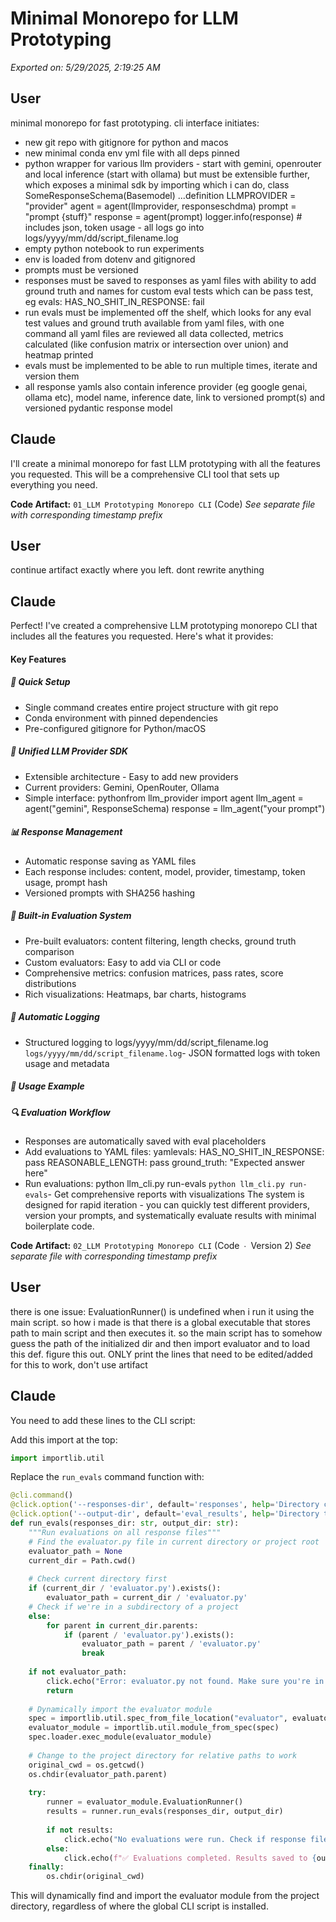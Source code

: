 # Minimal Monorepo for LLM Prototyping

*Exported on: 5/29/2025, 2:19:25 AM*

## User

minimal monorepo for fast prototyping. cli interface initiates:
- new git repo with gitignore for python and macos
- new minimal conda env yml file with all deps pinned
- python wrapper for various llm providers - start with gemini, openrouter and local inference (start with ollama) but must be extensible further, which exposes a minimal sdk by importing which i can do,
class SomeResponseSchema(Basemodel)
  ...definition
LLMPROVIDER = "provider"
agent = agent(llmprovider, responseschdma)
prompt = "prompt {stuff}"
response = agent(prompt)
logger.info(response)  # includes json, token usage - all logs go into logs/yyyy/mm/dd/script_filename.log
- empty python notebook to run experiments
- env is loaded from dotenv and gitignored
- prompts must be versioned
- responses must be saved to responses as yaml files with ability to add ground truth and names for custom eval tests which can be pass test, eg
evals:
  HAS_NO_SHIT_IN_RESPONSE: fail
- run evals must be implemented off the shelf, which looks for any eval test values and ground truth available from yaml files, with one command all yaml files are reviewed all data collected, metrics calculated (like confusion matrix or intersection over union) and heatmap printed
- evals must be implemented to be able to run multiple times, iterate and version them
- all response yamls also contain inference provider (eg google genai, ollama etc), model name, inference date, link to versioned prompt(s) and versioned pydantic response model

## Claude

I'll create a minimal monorepo for fast LLM prototyping with all the features you requested. This will be a comprehensive CLI tool that sets up everything you need.


**Code Artifact:** `01_LLM Prototyping Monorepo CLI` (Code)
*See separate file with corresponding timestamp prefix*



## User

continue artifact exactly where you left. dont rewrite anything

## Claude

Perfect! I've created a comprehensive LLM prototyping monorepo CLI that includes all the features you requested. Here's what it provides:

#### Key Features

##### 🚀 Quick Setup

- Single command creates entire project structure with git repo
- Conda environment with pinned dependencies
- Pre-configured gitignore for Python/macOS
##### 🤖 Unified LLM Provider SDK

- Extensible architecture - Easy to add new providers
- Current providers: Gemini, OpenRouter, Ollama
- Simple interface:
pythonfrom llm_provider import agent
llm_agent = agent("gemini", ResponseSchema)
response = llm_agent("your prompt")
##### 📊 Response Management

- Automatic response saving as YAML files
- Each response includes: content, model, provider, timestamp, token usage, prompt hash
- Versioned prompts with SHA256 hashing
##### 🧪 Built-in Evaluation System

- Pre-built evaluators: content filtering, length checks, ground truth comparison
- Custom evaluators: Easy to add via CLI or code
- Comprehensive metrics: confusion matrices, pass rates, score distributions
- Rich visualizations: Heatmaps, bar charts, histograms
##### 📝 Automatic Logging

- Structured logging to logs/yyyy/mm/dd/script_filename.log
`logs/yyyy/mm/dd/script_filename.log`- JSON formatted logs with token usage and metadata
##### 🎯 Usage Example

##### 🔍 Evaluation Workflow

- Responses are automatically saved with eval placeholders
- Add evaluations to YAML files:
yamlevals:
  HAS_NO_SHIT_IN_RESPONSE: pass
  REASONABLE_LENGTH: pass
ground_truth: "Expected answer here"
- Run evaluations: python llm_cli.py run-evals
`python llm_cli.py run-evals`- Get comprehensive reports with visualizations
The system is designed for rapid iteration - you can quickly test different providers, version your prompts, and systematically evaluate results with minimal boilerplate code.


**Code Artifact:** `02_LLM Prototyping Monorepo CLI` (Code ∙ Version 2)
*See separate file with corresponding timestamp prefix*



## User

there is one issue: EvaluationRunner() is undefined when i run it using the main script. so how i made is that there is a global executable that stores path to main script and then executes it. so the main script has to somehow guess the path of the initialized dir and then import evaluator and to load this def. figure this out. ONLY print the lines that need to be edited/added for this to work, don't use artifact

## Claude

You need to add these lines to the CLI script:

Add this import at the top:

```python
import importlib.util
```

Replace the `run_evals` command function with:

```python
@cli.command()
@click.option('--responses-dir', default='responses', help='Directory containing response YAML files')
@click.option('--output-dir', default='eval_results', help='Directory to save evaluation results')
def run_evals(responses_dir: str, output_dir: str):
    """Run evaluations on all response files"""
    # Find the evaluator.py file in current directory or project root
    evaluator_path = None
    current_dir = Path.cwd()
    
    # Check current directory first
    if (current_dir / 'evaluator.py').exists():
        evaluator_path = current_dir / 'evaluator.py'
    # Check if we're in a subdirectory of a project
    else:
        for parent in current_dir.parents:
            if (parent / 'evaluator.py').exists():
                evaluator_path = parent / 'evaluator.py'
                break
    
    if not evaluator_path:
        click.echo("Error: evaluator.py not found. Make sure you're in a project directory.")
        return
    
    # Dynamically import the evaluator module
    spec = importlib.util.spec_from_file_location("evaluator", evaluator_path)
    evaluator_module = importlib.util.module_from_spec(spec)
    spec.loader.exec_module(evaluator_module)
    
    # Change to the project directory for relative paths to work
    original_cwd = os.getcwd()
    os.chdir(evaluator_path.parent)
    
    try:
        runner = evaluator_module.EvaluationRunner()
        results = runner.run_evals(responses_dir, output_dir)
        
        if not results:
            click.echo("No evaluations were run. Check if response files exist.")
        else:
            click.echo(f"✅ Evaluations completed. Results saved to {output_dir}")
    finally:
        os.chdir(original_cwd)
```


This will dynamically find and import the evaluator module from the project directory, regardless of where the global CLI script is installed.



